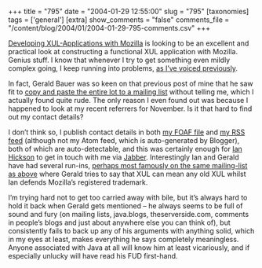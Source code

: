 +++
title = "795"
date = "2004-01-29 12:55:00"
slug = "795"
[taxonomies]
tags = ['general']
[extra]
show_comments = "false"
comments_file = "/content/blog/2004/01/2004-01-29-795-comments.csv"
+++

[Developing XUL-Applications with Mozilla](http://www2.schmidetzki.net/WebGatePublisher/schmidetzki/html/default/webb-5vhpld.de.0) is looking to be an excellent and practical look at constructing a functional XUL application with Mozilla. Genius stuff. I know that whenever I try to get something even mildly complex going, I keep running into problems, [as I’ve voiced previously](http://pipthepixie.tripod.com/blog/archive/2003_12_01_blog.html#107040973084959751).

In fact, Gerald Bauer was so keen on that previous post of mine that he saw fit to [copy and paste the entire lot to a mailing list](http://www.mail-archive.com/xul-talk@lists.sourceforge.net/msg00075.html) without telling me, which I actually found quite rude. The only reason I even found out was because I happened to look at my recent referrers for November. Is it that hard to find out my contact details?

I don’t think so, I publish contact details in both [my FOAF file](http://philwilson.org/philfoaf.rdf) and [my RSS feed](http://philwilson.org/rssify.php) (although not my Atom feed, which is auto-generated by Blogger), both of which are auto-detectable, and this was certainly enough for [Ian Hickson](http://ln.hixie.ch/) to get in touch with me via [Jabber](http://www.jabber.org). Interestingly Ian and Gerald have had several run-ins, [perhaps most famously on the same mailing-list as above](http://www.mail-archive.com/xul-talk@lists.sourceforge.net/msg00029.html) where Gerald tries to say that XUL can mean any old XUL whilst Ian defends Mozilla’s registered trademark.

I’m trying hard not to get too carried away with bile, but it’s always hard to hold it back when Gerald gets mentioned – he always seems to be full of sound and fury (on mailing lists, java.blogs, theserverside.com, comments in people’s blogs and just about anywhere else you can think of), but consistently fails to back up any of his arguments with anything solid, which in my eyes at least, makes everything he says completely meaningless. Anyone associated with Java at all will know him at least vicariously, and if especially unlucky will have read his FUD first-hand.
